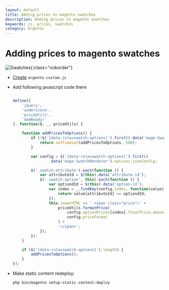 ```yaml
---
layout: default
title: Adding prices to magento swatches
description: Adding prices to magento swatches
keywords: js, prices, swatches
category: Argento
---
```


# Adding prices to magento swatches

![Swatches](/images/m2/argento/customization/swatches.png){:class="noborder"}

  - [Create](http://docs.swissuplabs.com/m2/argento/customization/custom-js/) `argento-custom.js`
  - Add following javascript code there

    ```js

    define([
        'jquery',
        'underscore',
        'priceUtils',
        'domReady!'
    ], function($, _, priceUtils) {

        function addPricesToOptions() {
            if (!$('[data-role=swatch-options]').first().data('mage-SwatchRenderer')) {
                return setTimeout(addPricesToOptions, 500);
            }

            var config = $('[data-role=swatch-options]').first()
                    .data('mage-SwatchRenderer').options.jsonConfig;

            $('.swatch-attribute').each(function () {
                var attributeId = $(this).data('attribute-id');
                $('.swatch-option', this).each(function () {
                    var optiondId = $(this).data('option-id');
                    var index = _.findKey(config.index, function(value) {
                        return value[attributeId] == optiondId;
                    });
                    this.innerHTML += ' <span class="price">' +
                        priceUtils.formatPrice(
                            config.optionPrices[index].finalPrice.amount,
                            config.priceFormat
                        ) +
                        '</span>';
                });
            });
        }

        if ($('[data-role=swatch-options]').length) {
            addPricesToOptions();
        }
    });


    ```
  - Make static content redeploy:

    ```
    php bin/magento setup:static-content:deploy
    ```
